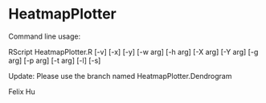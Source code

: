 # HeatmapPlotter

Command line usage:

RScript HeatmapPlotter.R [-v] [-x] [-y] [-w arg] [-h arg] [-X arg] [-Y arg] [-g arg] [-p arg] [-t arg] [-l] [-s]

Update: Please use the branch named HeatmapPlotter.Dendrogram

Felix Hu
